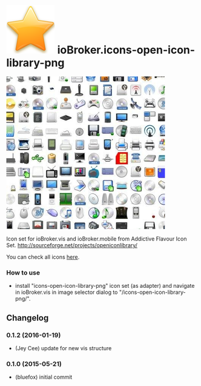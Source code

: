 ![Logo](admin/icons-open-icon-library-png.png)
ioBroker.icons-open-icon-library-png
=================

![preview1](img/preview1.jpg)

Icon set for ioBroker.vis and ioBroker.mobile from Addictive Flavour Icon Set.
http://sourceforge.net/projects/openiconlibrary/

You can check all icons [here](ICONLIST.md).

### How to use
- install "icons-open-icon-library-png" icon set (as adapter) and navigate in ioBroker.vis in image selector dialog to "/icons-open-icon-library-png/".

## Changelog

### 0.1.2 (2016-01-19)
* (Jey Cee) update for new vis structure

### 0.1.0 (2015-05-21)
* (bluefox) initial commit

